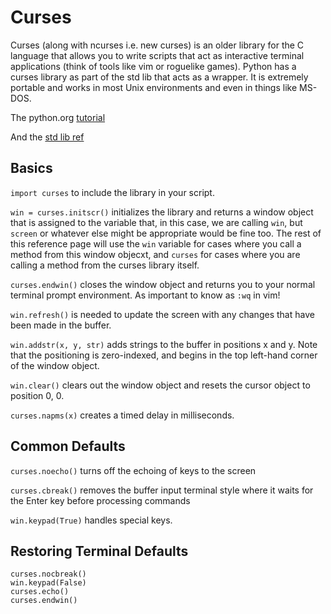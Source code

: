 # Curses

Curses (along with ncurses i.e. new curses) is an older library for the C language that allows you to write scripts that act as interactive terminal applications (think of tools like vim or roguelike games). Python has a curses library as part of the std lib that acts as a wrapper. It is extremely portable and works in most Unix environments and even in things like MS-DOS.

The python.org [tutorial](https://docs.python.org/3/howto/curses.html#curses-howto)

And the [std lib ref](https://docs.python.org/3/library/curses.html)

## Basics

`import curses` to include the library in your script.

`win = curses.initscr()` initializes the library and returns a window object that is assigned to the variable that, in this case, we are calling `win`, but `screen` or whatever else might be appropriate would be fine too. The rest of this reference page will use the `win` variable for cases where you call a method from this window objecxt, and `curses` for cases where you are calling a method from the curses library itself.

`curses.endwin()` closes the window object and returns you to your normal terminal prompt environment. As important to know as `:wq` in vim!

`win.refresh()` is needed to update the screen with any changes that have been made in the buffer.

`win.addstr(x, y, str)` adds strings to the buffer in positions x and y. Note that the positioning is zero-indexed, and begins in the top left-hand corner of the window object.

`win.clear()` clears out the window object and resets the cursor object to position 0, 0.

`curses.napms(x)` creates a timed delay in milliseconds.

## Common Defaults

`curses.noecho()` turns off the echoing of keys to the screen

`curses.cbreak()` removes the buffer input terminal style where it waits for the Enter key before processing commands

`win.keypad(True)` handles special keys.

## Restoring Terminal Defaults

```
curses.nocbreak()
win.keypad(False)
curses.echo()
curses.endwin()
```
